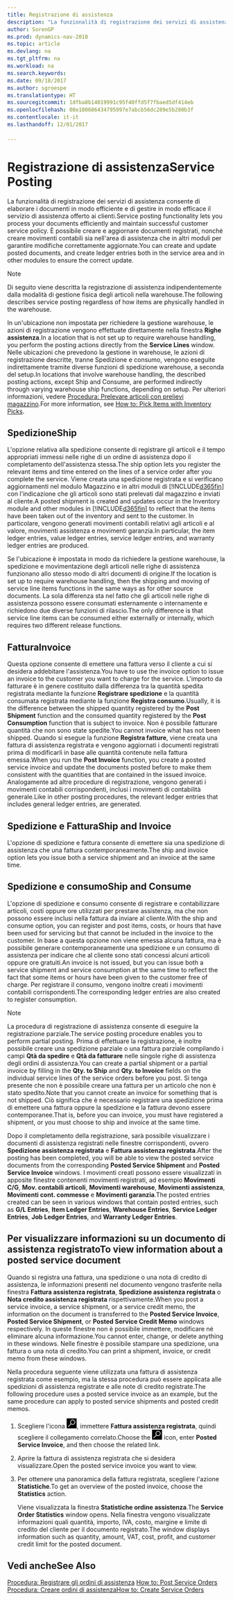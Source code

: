 ```yaml
---
title: Registrazione di assistenza
description: "La funzionalità di registrazione dei servizi di assistenza consente di elaborare i documenti in modo efficiente e di gestire in modo efficace il servizio di assistenza offerto ai clienti. È possibile creare e aggiornare documenti registrati, nonché creare movimenti contabili sia nell'area di assistenza che in altri moduli per garantire modifiche correttamente aggiornate."
author: SorenGP
ms.prod: dynamics-nav-2018
ms.topic: article
ms.devlang: na
ms.tgt_pltfrm: na
ms.workload: na
ms.search.keywords: 
ms.date: 09/18/2017
ms.author: sgroespe
ms.translationtype: HT
ms.sourcegitcommit: 1dfba8b14019991c95f40ffd5f7fbaed5df414eb
ms.openlocfilehash: 08e180686434795997e7abcb56dc289e5b280b3f
ms.contentlocale: it-it
ms.lasthandoff: 12/01/2017

---
```

# <a name="service-posting"></a><span data-ttu-id="34a71-104">Registrazione di assistenza</span><span class="sxs-lookup"><span data-stu-id="34a71-104">Service Posting</span></span>
<span data-ttu-id="34a71-105">La funzionalità di registrazione dei servizi di assistenza consente di elaborare i documenti in modo efficiente e di gestire in modo efficace il servizio di assistenza offerto ai clienti.</span><span class="sxs-lookup"><span data-stu-id="34a71-105">Service posting functionality lets you process your documents efficiently and maintain successful customer service policy.</span></span> <span data-ttu-id="34a71-106">È possibile creare e aggiornare documenti registrati, nonché creare movimenti contabili sia nell'area di assistenza che in altri moduli per garantire modifiche correttamente aggiornate.</span><span class="sxs-lookup"><span data-stu-id="34a71-106">You can create and update posted documents, and create ledger entries both in the service area and in other modules to ensure the correct update.</span></span>  

> [!NOTE]  
>  <span data-ttu-id="34a71-107">Di seguito viene descritta la registrazione di assistenza indipendentemente dalla modalità di gestione fisica degli articoli nella warehouse.</span><span class="sxs-lookup"><span data-stu-id="34a71-107">The following describes service posting regardless of how items are physically handled in the warehouse.</span></span>  
>   
>  <span data-ttu-id="34a71-108">In un'ubicazione non impostata per richiedere la gestione warehouse, le azioni di registrazione vengono effettuate direttamente nella finestra **Righe assistenza**.</span><span class="sxs-lookup"><span data-stu-id="34a71-108">In a location that is not set up to require warehouse handling, you perform the posting actions directly from the **Service Lines** window.</span></span> <span data-ttu-id="34a71-109">Nelle ubicazioni che prevedono la gestione in warehouse, le azioni di registrazione descritte, tranne Spedizione e consumo, vengono eseguite indirettamente tramite diverse funzioni di spedizione warehouse, a seconda del setup.</span><span class="sxs-lookup"><span data-stu-id="34a71-109">In locations that involve warehouse handling, the described posting actions, except Ship and Consume, are performed indirectly through varying warehouse ship functions, depending on setup.</span></span> <span data-ttu-id="34a71-110">Per ulteriori informazioni, vedere [Procedura: Prelevare articoli con prelievi magazzino](warehouse-how-to-pick-items-with-inventory-picks.md).</span><span class="sxs-lookup"><span data-stu-id="34a71-110">For more information, see [How to: Pick Items with Inventory Picks](warehouse-how-to-pick-items-with-inventory-picks.md).</span></span>  

## <a name="ship"></a><span data-ttu-id="34a71-111">Spedizione</span><span class="sxs-lookup"><span data-stu-id="34a71-111">Ship</span></span>  
<span data-ttu-id="34a71-112">L'opzione relativa alla spedizione consente di registrare gli articoli e il tempo appropriati immessi nelle righe di un ordine di assistenza dopo il completamento dell'assistenza stessa.</span><span class="sxs-lookup"><span data-stu-id="34a71-112">The ship option lets you register the relevant items and time entered on the lines of a service order after you complete the service.</span></span> <span data-ttu-id="34a71-113">Viene creata una spedizione registrata e si verificano aggiornamenti nel modulo Magazzino e in altri moduli di [!INCLUDE[d365fin](includes/d365fin_md.md)] con l'indicazione che gli articoli sono stati prelevati dal magazzino e inviati al cliente.</span><span class="sxs-lookup"><span data-stu-id="34a71-113">A posted shipment is created and updates occur in the Inventory module and other modules in [!INCLUDE[d365fin](includes/d365fin_md.md)] to reflect that the items have been taken out of the inventory and sent to the customer.</span></span> <span data-ttu-id="34a71-114">In particolare, vengono generati movimenti contabili relativi agli articoli e al valore, movimenti assistenza e movimenti garanzia.</span><span class="sxs-lookup"><span data-stu-id="34a71-114">In particular, the item ledger entries, value ledger entries, service ledger entries, and warranty ledger entries are produced.</span></span>  

<span data-ttu-id="34a71-115">Se l'ubicazione è impostata in modo da richiedere la gestione warehouse, la spedizione e movimentazione degli articoli nelle righe di assistenza funzionano allo stesso modo di altri documenti di origine.</span><span class="sxs-lookup"><span data-stu-id="34a71-115">If the location is set up to require warehouse handling, then the shipping and moving of service line items functions in the same ways as for other source documents.</span></span> <span data-ttu-id="34a71-116">La sola differenza sta nel fatto che gli articoli nelle righe di assistenza possono essere consumati esternamente o internamente e richiedono due diverse funzioni di rilascio.</span><span class="sxs-lookup"><span data-stu-id="34a71-116">The only difference is that service line items can be consumed either externally or internally, which requires two different release functions.</span></span>

## <a name="invoice"></a><span data-ttu-id="34a71-117">Fattura</span><span class="sxs-lookup"><span data-stu-id="34a71-117">Invoice</span></span>  
<span data-ttu-id="34a71-118">Questa opzione consente di emettere una fattura verso il cliente a cui si desidera addebitare l'assistenza.</span><span class="sxs-lookup"><span data-stu-id="34a71-118">You have to use the invoice option to issue an invoice to the customer you want to charge for the service.</span></span> <span data-ttu-id="34a71-119">L'importo da fatturare è in genere costituito dalla differenza tra la quantità spedita registrata mediante la funzione **Registrare spedizione** e la quantità consumata registrata mediante la funzione **Registra consumo**.</span><span class="sxs-lookup"><span data-stu-id="34a71-119">Usually, it is the difference between the shipped quantity registered by the **Post Shipment** function and the consumed quantity registered by the **Post Consumption** function that is subject to invoice.</span></span> <span data-ttu-id="34a71-120">Non è possibile fatturare quantità che non sono state spedite.</span><span class="sxs-lookup"><span data-stu-id="34a71-120">You cannot invoice what has not been shipped.</span></span> <span data-ttu-id="34a71-121">Quando si esegue la funzione **Registra fatture**, viene creata una fattura di assistenza registrata e vengono aggiornati i documenti registrati prima di modificarli in base alle quantità contenute nella fattura emessa.</span><span class="sxs-lookup"><span data-stu-id="34a71-121">When you run the **Post Invoice** function, you create a posted service invoice and update the documents posted before to make them consistent with the quantities that are contained in the issued invoice.</span></span> <span data-ttu-id="34a71-122">Analogamente ad altre procedure di registrazione, vengono generati i movimenti contabili corrispondenti, inclusi i movimenti di contabilità generale.</span><span class="sxs-lookup"><span data-stu-id="34a71-122">Like in other posting procedures, the relevant ledger entries that includes general ledger entries, are generated.</span></span>  

## <a name="ship-and-invoice"></a><span data-ttu-id="34a71-123">Spedizione e Fattura</span><span class="sxs-lookup"><span data-stu-id="34a71-123">Ship and Invoice</span></span>  
<span data-ttu-id="34a71-124">L'opzione di spedizione e fattura consente di emettere sia una spedizione di assistenza che una fattura contemporaneamente.</span><span class="sxs-lookup"><span data-stu-id="34a71-124">The ship and invoice option lets you issue both a service shipment and an invoice at the same time.</span></span>  

## <a name="ship-and-consume"></a><span data-ttu-id="34a71-125">Spedizione e consumo</span><span class="sxs-lookup"><span data-stu-id="34a71-125">Ship and Consume</span></span>  
<span data-ttu-id="34a71-126">L'opzione di spedizione e consumo consente di registrare e contabilizzare articoli, costi oppure ore utilizzati per prestare assistenza, ma che non possono essere inclusi nella fattura da inviare al cliente.</span><span class="sxs-lookup"><span data-stu-id="34a71-126">With the ship and consume option, you can register and post items, costs, or hours that have been used for servicing but that cannot be included in the invoice to the customer.</span></span> <span data-ttu-id="34a71-127">In base a questa opzione non viene emessa alcuna fattura, ma è possibile generare contemporaneamente una spedizione e un consumo di assistenza per indicare che al cliente sono stati concessi alcuni articoli oppure ore gratuiti.</span><span class="sxs-lookup"><span data-stu-id="34a71-127">An invoice is not issued, but you can issue both a service shipment and service consumption at the same time to reflect the fact that some items or hours have been given to the customer free of charge.</span></span> <span data-ttu-id="34a71-128">Per registrare il consumo, vengono inoltre creati i movimenti contabili corrispondenti.</span><span class="sxs-lookup"><span data-stu-id="34a71-128">The corresponding ledger entries are also created to register consumption.</span></span>  

> [!NOTE]  
>  <span data-ttu-id="34a71-129">La procedura di registrazione di assistenza consente di eseguire la registrazione parziale.</span><span class="sxs-lookup"><span data-stu-id="34a71-129">The service posting procedure enables you to perform partial posting.</span></span> <span data-ttu-id="34a71-130">Prima di effettuare la registrazione, è inoltre possibile creare una spedizione parziale o una fattura parziale compilando i campi **Qtà da spedire** e **Qtà da fatturare** nelle singole righe di assistenza degli ordini di assistenza.</span><span class="sxs-lookup"><span data-stu-id="34a71-130">You can create a partial shipment or a partial invoice by filling in the **Qty. to Ship** and **Qty. to Invoice** fields on the individual service lines of the service orders before you post.</span></span> <span data-ttu-id="34a71-131">Si tenga presente che non è possibile creare una fattura per un articolo che non è stato spedito.</span><span class="sxs-lookup"><span data-stu-id="34a71-131">Note that you cannot create an invoice for something that is not shipped.</span></span> <span data-ttu-id="34a71-132">Ciò significa che è necessario registrare una spedizione prima di emettere una fattura oppure la spedizione e la fattura devono essere contemporanee.</span><span class="sxs-lookup"><span data-stu-id="34a71-132">That is, before you can invoice, you must have registered a shipment, or you must choose to ship and invoice at the same time.</span></span>  

<span data-ttu-id="34a71-133">Dopo il completamento della registrazione, sarà possibile visualizzare i documenti di assistenza registrati nelle finestre corrispondenti, ovvero **Spedizione assistenza registrata** e **Fattura assistenza registrata**.</span><span class="sxs-lookup"><span data-stu-id="34a71-133">After the posting has been completed, you will be able to view the posted service documents from the corresponding **Posted Service Shipment** and **Posted Service Invoice** windows.</span></span> <span data-ttu-id="34a71-134">I movimenti creati possono essere visualizzati in apposite finestre contenenti movimenti registrati, ad esempio **Movimenti C/G**, **Mov. contabili articoli**, **Movimenti warehouse**, **Movimenti assistenza**, **Movimenti cont. commesse** e **Movimenti garanzia**.</span><span class="sxs-lookup"><span data-stu-id="34a71-134">The posted entries created can be seen in various windows that contain posted entries, such as **G/L Entries**, **Item Ledger Entries**, **Warehouse Entries**, **Service Ledger Entries**, **Job Ledger Entries**, and **Warranty Ledger Entries**.</span></span>  

## <a name="to-view-information-about-a-posted-service-document"></a><span data-ttu-id="34a71-135">Per visualizzare informazioni su un documento di assistenza registrato</span><span class="sxs-lookup"><span data-stu-id="34a71-135">To view information about a posted service document</span></span>  
<span data-ttu-id="34a71-136">Quando si registra una fattura, una spedizione o una nota di credito di assistenza, le informazioni presenti nel documento vengono trasferite nella finestra **Fattura assistenza registrata**, **Spedizione assistenza registrata** o **Nota credito assistenza registrata** rispettivamente.</span><span class="sxs-lookup"><span data-stu-id="34a71-136">When you post a service invoice, a service shipment, or a service credit memo, the information on the document is transferred to the **Posted Service Invoice**, **Posted Service Shipment**, or **Posted Service Credit Memo** windows respectively.</span></span> <span data-ttu-id="34a71-137">In queste finestre non è possibile immettere, modificare né eliminare alcuna informazione.</span><span class="sxs-lookup"><span data-stu-id="34a71-137">You cannot enter, change, or delete anything in these windows.</span></span> <span data-ttu-id="34a71-138">Nelle finestre è possibile stampare una spedizione, una fattura o una nota di credito.</span><span class="sxs-lookup"><span data-stu-id="34a71-138">You can print a shipment, invoice, or credit memo from these windows.</span></span>  

<span data-ttu-id="34a71-139">Nella procedura seguente viene utilizzata una fattura di assistenza registrata come esempio, ma la stessa procedura può essere applicata alle spedizioni di assistenza registrate e alle note di credito registrate.</span><span class="sxs-lookup"><span data-stu-id="34a71-139">The following procedure uses a posted service invoice as an example, but the same procedure can apply to posted service shipments and posted credit memos.</span></span>  

1. <span data-ttu-id="34a71-140">Scegliere l'icona ![Cerca pagina o report](media/ui-search/search_small.png "icona Cerca pagina o report"), immettere **Fattura assistenza registrata**, quindi scegliere il collegamento correlato.</span><span class="sxs-lookup"><span data-stu-id="34a71-140">Choose the ![Search for Page or Report](media/ui-search/search_small.png "Search for Page or Report icon") icon, enter **Posted Service Invoice**, and then choose the related link.</span></span>  
2. <span data-ttu-id="34a71-141">Aprire la fattura di assistenza registrata che si desidera visualizzare.</span><span class="sxs-lookup"><span data-stu-id="34a71-141">Open the posted service invoice you want to view.</span></span>  
3. <span data-ttu-id="34a71-142">Per ottenere una panoramica della fattura registrata, scegliere l'azione **Statistiche**.</span><span class="sxs-lookup"><span data-stu-id="34a71-142">To get an overview of the posted invoice, choose the **Statistics** action.</span></span>  

    <span data-ttu-id="34a71-143">Viene visualizzata la finestra **Statistiche ordine assistenza**.</span><span class="sxs-lookup"><span data-stu-id="34a71-143">The **Service Order Statistics** window opens.</span></span> <span data-ttu-id="34a71-144">Nella finestra vengono visualizzate informazioni quali quantità, importo, IVA, costo, margine e limite di credito del cliente per il documento registrato.</span><span class="sxs-lookup"><span data-stu-id="34a71-144">The window displays information such as quantity, amount, VAT, cost, profit, and customer credit limit for the posted document.</span></span>

## <a name="see-also"></a><span data-ttu-id="34a71-145">Vedi anche</span><span class="sxs-lookup"><span data-stu-id="34a71-145">See Also</span></span>  
<span data-ttu-id="34a71-146">[Procedura: Registrare gli ordini di assistenza](service-how-to-post-service-orders.md) </span><span class="sxs-lookup"><span data-stu-id="34a71-146">[How to: Post Service Orders](service-how-to-post-service-orders.md) </span></span>  
[<span data-ttu-id="34a71-147">Procedura: Creare ordini di assistenza</span><span class="sxs-lookup"><span data-stu-id="34a71-147">How to: Create Service Orders</span></span>](service-how-to-create-service-orders.md)

